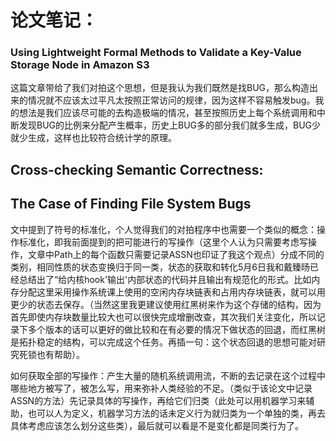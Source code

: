 # 论文笔记：

### Using Lightweight Formal Methods to Validate a Key-Value Storage Node in Amazon S3

这篇文章带给了我们对拍这个思想，但是我认为我们既然是找BUG，那么构造出来的情况就不应该太过平凡太按照正常访问的规律，因为这样不容易触发bug。我的想法是我们应该尽可能的去构造极端的情况，甚至按照历史上每个系统调用和中断发现BUG的比例来分配产生概率，历史上BUG多的部分我们就多生成，BUG少就少生成，这样也比较符合统计学的原理。

## Cross-checking Semantic Correctness:

## The Case of Finding File System Bugs

文中提到了符号的标准化，个人觉得我们的对拍程序中也需要一个类似的概念：操作标准化，即我前面提到的把可能进行的写操作（这里个人认为只需要考虑写操作，文章中Path上的每个函数只需要记录ASSN也印证了我这个观点）分成不同的类别，相同性质的状态变换归于同一类，状态的获取和转化5月6日我和戴臻旸已经总结出了“给内核hook'输出'内部状态的代码并且输出有规范化的形式。比如内存分配这里采用操作系统课上使用的空闲内存块链表和占用内存块链表，就可以用更少的状态去保存。（当然这里我更建议使用红黑树来作为这个存储的结构，因为首先即使内存块数量比较大也可以很快完成增删改查，其次我们关注变化，所以记录下多个版本的话可以更好的做比较和在有必要的情况下做状态的回退，而红黑树是拓扑稳定的结构，可以完成这个任务。再插一句：这个状态回退的思想可能对研究死锁也有帮助）。

如何获取全部的写操作：产生大量的随机系统调用流，不断的去记录在这个过程中哪些地方被写了，被怎么写，用来弥补人类经验的不足。（类似于该论文中记录ASSN的方法）先记录具体的写操作，再给它们归类（此处可以用机器学习来辅助，也可以人为定义，机器学习方法的话未定义行为就归类为一个单独的类，再去具体考虑应该怎么划分这些类），最后就可以看是不是变化都是同类行为了。